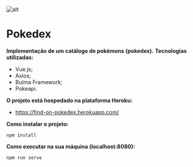 ![alt](https://cdn0.iconfinder.com/data/icons/pokemon-1/64/cat_cartoon_character_pokemon-128.png) 
# Pokedex

**Implementação de um catálogo de pokémons (pokedex).**
**Tecnologias utilizadas:**
* Vue.js;
* Axios;
* Bulma Framework; 
* Pokeapi.

**O projeto está hospedado na plataforma Heroku:**
* https://find-on-pokedex.herokuapp.com/


**Como instalar o projeto:**
```
npm install
```

**Como executar na sua máquina (localhost:8080):**
```
npm run serve
```
